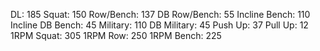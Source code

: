 DL: 185
 Squat: 150
 Row/Bench: 137
 DB Row/Bench: 55
 Incline Bench: 110
 Incline DB Bench: 45
 Military: 110
 DB Military: 45
 Push Up: 37
 Pull Up: 12
 1RPM Squat: 305
 1RPM Row: 250
 1RPM Bench: 225
